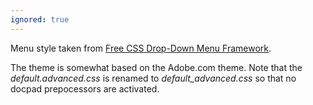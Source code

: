 ```yaml
---
ignored: true
---
```


Menu style taken from [Free CSS Drop-Down Menu Framework](http://www.lwis.net/free-css-drop-down-menu/).

The theme is somewhat based on the Adobe.com theme. Note that the *default.advanced.css* is renamed to *default_advanced.css* so that no docpad prepocessors are activated.